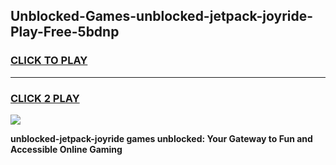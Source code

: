 
## Unblocked-Games-unblocked-jetpack-joyride-Play-Free-5bdnp
<h3>
<a href="https://premium76.site?title=unblocked-jetpack-joyride&ref=20M">CLICK TO PLAY</a></h3>
<hr>

<h3>
<a href="https://premium76.site?title=unblocked-jetpack-joyride&ref=20M">CLICK 2 PLAY</a>
  
</h3>

<a href="https://premium76.site?title=unblocked-jetpack-joyride&ref=19M"><img src="https://clearcache.store/games.png"></a>


**unblocked-jetpack-joyride games unblocked: Your Gateway to Fun and Accessible Online Gaming**
